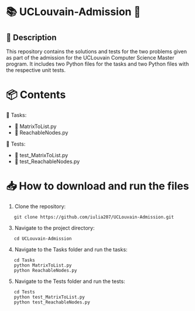 # 📚 UCLouvain-Admission 📁

##  📝 Description
This repository contains the solutions and tests for the two problems given as part of the admission for the UCLouvain Computer Science Master program. It includes two Python files for the tasks and two Python files with the respective unit tests.


# 📦 Contents
  
  📁 Tasks:
   - 📄 MatrixToList.py
   - 📄 ReachableNodes.py
  
  📁 Tests:
   - 📄 test_MatrixToList.py
   - 📄 test_ReachableNodes.py


# 📥 How to download and run the files

1. Clone the repository:
```
   git clone https://github.com/iulia207/UCLouvain-Admission.git
```
3. Navigate to the project directory:
```
   cd UCLouvain-Admission
```
4. Navigate to the Tasks folder and run the tasks:
```
   cd Tasks
   python MatrixToList.py
   python ReachableNodes.py
```

5. Navigate to the Tests folder and run the tests:
```
   cd Tests
   python test_MatrixToList.py
   python test_ReachableNodes.py
```
